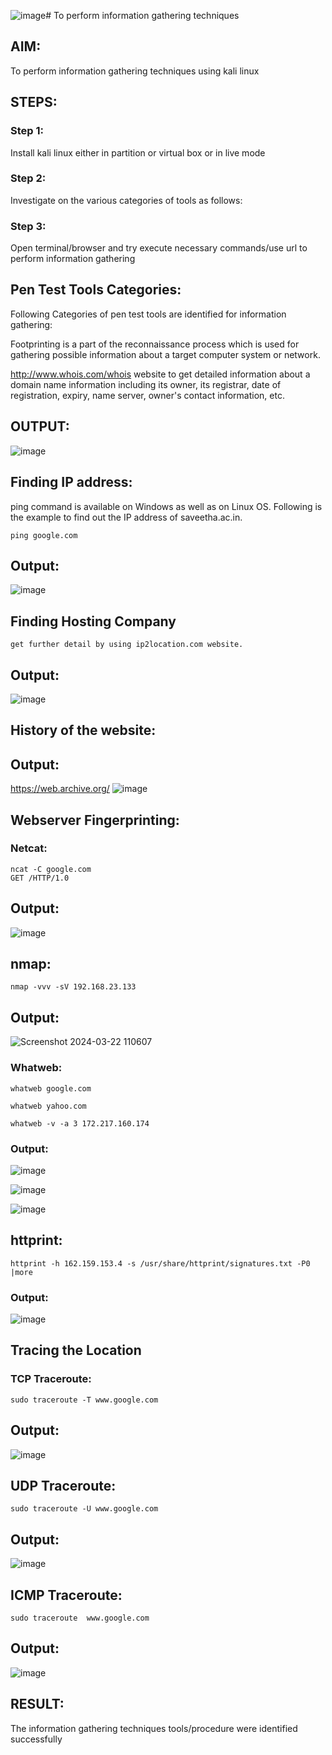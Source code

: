 ![image](https://github.com/Hariharan-061102/InformationGathering/assets/93427270/8eb7c351-047c-413d-ac67-df3c3cd5492d)# To perform information gathering techniques

## AIM:

To perform information gathering techniques using kali linux 

## STEPS:

### Step 1:

Install kali linux either in partition or virtual box or in live mode

### Step 2:

Investigate on the various categories of tools as follows:

### Step 3:
Open terminal/browser and try execute necessary commands/use url to perform information gathering
## Pen Test Tools Categories:
Following Categories of pen test tools are identified for information gathering:

Footprinting is a part of the reconnaissance process which is used for gathering possible information about a target computer system or network.

http://www.whois.com/whois website to get detailed information about a domain name information including its owner, its registrar, date of registration, expiry, name server, owner's contact information, etc.
## OUTPUT:
![image](https://github.com/Hariharan-061102/InformationGathering/assets/93427270/84ee3840-46d4-4b69-ad21-954f46308e81)


## Finding IP address:
ping command is available on Windows as well as on Linux OS. Following is the example to find out the IP address of saveetha.ac.in.

```
ping google.com
```
## Output:
![image](https://github.com/Hariharan-061102/InformationGathering/assets/93427270/2dc7990f-2aaf-4067-8104-c7f119b35db4)



## Finding Hosting Company
```
get further detail by using ip2location.com website.
```

## Output:
![image](https://github.com/Hariharan-061102/InformationGathering/assets/93427270/0fc6023a-0663-4db9-93e1-c6c90ebe3454)



## History of the website:
## Output:
https://web.archive.org/
![image](https://github.com/Hariharan-061102/InformationGathering/assets/93427270/45987ba0-02f2-49ac-9602-d17c8958fb8e)


## Webserver Fingerprinting:
### Netcat:
```
ncat -C google.com
GET /HTTP/1.0

```
## Output:

![image](https://github.com/Hariharan-061102/InformationGathering/assets/93427270/c80acbc3-a197-48b5-8ddc-d61d0d4e47b9)


## nmap:
```
nmap -vvv -sV 192.168.23.133
```
## Output:
![Screenshot 2024-03-22 110607](https://github.com/Hariharan-061102/InformationGathering/assets/93427270/7ca989dc-402d-4e4b-8112-61de863c3b28)



### Whatweb:
```
whatweb google.com
```
```
whatweb yahoo.com
```
```
whatweb -v -a 3 172.217.160.174
```
### Output:
![image](https://github.com/Hariharan-061102/InformationGathering/assets/93427270/31726de4-547e-4cf9-92ba-5f1e7e5f4bc9)

![image](https://github.com/Hariharan-061102/InformationGathering/assets/93427270/e1eefe87-7eff-474d-969e-38cda47ed8ea)

![image](https://github.com/Hariharan-061102/InformationGathering/assets/93427270/6ce7eb16-8ceb-42d4-b655-61791bc3b6f9)



## httprint:
```
httprint -h 162.159.153.4 -s /usr/share/httprint/signatures.txt -P0 |more
```
### Output:

![image](https://github.com/Hariharan-061102/InformationGathering/assets/93427270/6856bf1e-3c62-4cd2-8469-e7b523dada37)


## Tracing the Location
### TCP Traceroute:
```
sudo traceroute -T www.google.com
```
## Output:
![image](https://github.com/Hariharan-061102/InformationGathering/assets/93427270/00668b61-a98c-41af-95ea-0b17df5697c5)



## UDP Traceroute:
```
sudo traceroute -U www.google.com
```
## Output:
![image](https://github.com/Hariharan-061102/InformationGathering/assets/93427270/5fa5ecc3-1f19-497d-872f-30b809e188c3)



## ICMP Traceroute:
```
sudo traceroute  www.google.com
```
## Output:
![image](https://github.com/Hariharan-061102/InformationGathering/assets/93427270/f6e32235-ed28-4658-9028-4ed467cd266c)

## RESULT:
The information gathering techniques tools/procedure were identified successfully
